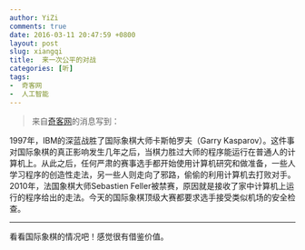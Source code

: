 ```yaml
---
author: YiZi
comments: true
date: 2016-03-11 20:47:59 +0800
layout: post
slug: xiangqi
title:  来一次公平的对战
categories: [听]
tags:
-  奇客网
-  人工智能
---
```


<div class="quote"> <blockquote>
    	来自<a href="http://www.solidot.org/story?sid=47439">奇客网</a>的消息写到：
    </blockquote>
</div>

1997年，IBM的深蓝战胜了国际象棋大师卡斯帕罗夫（Garry Kasparov）。这件事对国际象棋的真正影响发生几年之后，当棋力胜过大师的程序能运行在普通人的计算机上。从此之后，任何严肃的赛事选手都开始使用计算机研究和做准备，一些人学习程序的创造性走法，另一些人则走向了邪路，偷偷的利用计算机去打败对手。2010年，法国象棋大师Sebastien Feller被禁赛，原因就是接收了家中计算机上运行的程序给出的走法。今天的国际象棋顶级大赛都要求选手接受类似机场的安全检查。

<hr/>
<div class="commentsonquote">
<div class="yizi">看看国际象棋的情况吧！感觉很有借鉴价值。</div>
</div>
